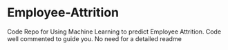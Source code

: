 # Employee-Attrition
Code Repo for Using Machine Learning to predict Employee Attrition.
Code well commented to guide you. No need for a detailed readme
